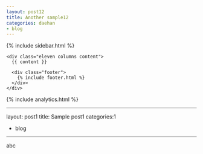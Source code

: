 ```yaml
---
layout: post12
title: Another sample12
categories: daehan
- blog
---
```



<!DOCTYPE html>
<!--[if lt IE 7 ]><html class="ie ie6" lang="en"> <![endif]-->
<!--[if IE 7 ]><html class="ie ie7" lang="en"> <![endif]-->
<!--[if IE 8 ]><html class="ie ie8" lang="en"> <![endif]-->
<!--[if (gte IE 9)|!(IE)]><!--><html lang="en"> <!--<![endif]-->
<head>
  <meta charset="utf-8">
  <meta name="viewport" content="width=device-width, initial-scale=1">
  <title>{{ site.data.theme.name }} - {{ page.title }}</title>
  <meta name="author" content="{{ site.data.theme.name }}" />
  <meta name="description" content="The blog of {{ site.data.theme.name }}" />
  <link rel="canonical" href="{{ site.url }}{{ page.url | replace:'index.html','' }}" />

  <link href="//fonts.googleapis.com/css?family=Open+Sans:600,800" rel="stylesheet" type="text/css">
  <link rel="shortcut icon" href="/favicon.png">
  <link rel="alternate" type="application/atom+xml" title="{{ site.data.theme.name }}" href="{{site.url}}/atom.xml" />

  <link rel="stylesheet" href="{{ site.github.url }}/assets/css/all.css">
  <link href="https://maxcdn.bootstrapcdn.com/font-awesome/4.7.0/css/font-awesome.min.css" rel="stylesheet" integrity="sha384-wvfXpqpZZVQGK6TAh5PVlGOfQNHSoD2xbE+QkPxCAFlNEevoEH3Sl0sibVcOQVnN" crossorigin="anonymous">
</head>
<body>
  <div class="container">
    <div class="four columns sidebar">
      {% include sidebar.html %}
    </div>

    <div class="eleven columns content">
      {{ content }}

      <div class="footer">
        {% include footer.html %}
      </div>
    </div>
  </div>

{% include analytics.html %}
</body>
</html>

---
layout: post1
title: Sample post1
categories:1
- blog
---
abc
